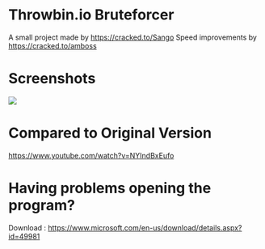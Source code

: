 # Throwbin.io Bruteforcer
A small project made by https://cracked.to/Sango
Speed improvements by https://cracked.to/amboss

# Screenshots
<img src="https://image.prntscr.com/image/SvsfcNANQOiqJbtBcqilng.png">

# Compared to Original Version
https://www.youtube.com/watch?v=NYIndBxEufo

# Having problems opening the program?
Download :
https://www.microsoft.com/en-us/download/details.aspx?id=49981
